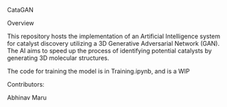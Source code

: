 CataGAN

Overview

This repository hosts the implementation of an Artificial Intelligence system for catalyst discovery utilizing a 3D Generative Adversarial Network (GAN). The AI aims to speed up the process of identifying potential catalysts by generating 3D molecular structures.

The code for training the model is in Training.ipynb, and is a WIP

Contributors:

Abhinav Maru